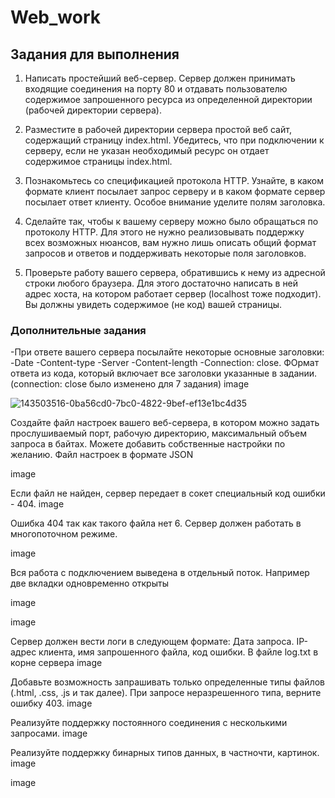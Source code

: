 # Web_work

## Задания для выполнения

1. Написать простейший веб-сервер. Сервер должен принимать входящие соединения на порту 80 и отдавать пользователю содержимое запрошенного ресурса из определенной директории (рабочей директории сервера).

2. Разместите в рабочей директории сервера простой веб сайт, содержащий страницу index.html. Убедитесь, что при подключении к серверу, если не указан необходимый ресурс он отдает содержимое страницы index.html.

3. Познакомьтесь со спецификацией протокола HTTP. Узнайте, в каком формате клиент посылает запрос серверу и в каком формате сервер посылает ответ клиенту. Особое внимание уделите полям заголовка.

3. Сделайте так, чтобы к вашему серверу можно было обращаться по протоколу HTTP. Для этого не нужно реализовывать поддержку всех возможных нюансов, вам нужно лишь описать общий формат запросов и ответов и поддерживать некоторые поля заголовков.

4. Проверьте работу вашего сервера, обратившись к нему из адресной строки любого браузера. Для этого достаточно написать в ней адрес хоста, на котором работает сервер (localhost тоже подходит). Вы должны увидеть содержимое (не код) вашей страницы.

### Дополнительные задания

-При ответе вашего сервера посылайте некоторые основные заголовки:
  -Date
  -Content-type
  -Server
  -Content-length
  -Connection: close. ФОрмат ответа из кода, который включает все заголовки указанные в задании. (connection: close было изменено для 7 задания)
image

![143503516-0ba56cd0-7bc0-4822-9bef-ef13e1bc4d35](https://user-images.githubusercontent.com/55881294/146687544-12efd723-3bf7-49b6-b398-fc6f01ad475e.png)

Создайте файл настроек вашего веб-сервера, в котором можно задать прослушиваемый порт, рабочую директорию, максимальный объем запроса в байтах. Можете добавить собственные настройки по желанию. Файл настроек в формате JSON

image

Если файл не найден, сервер передает в сокет специальный код ошибки - 404.
image

Ошибка 404 так как такого файла нет 6. Сервер должен работать в многопоточном режиме.

image

Вся работа с подключением выведена в отдельный поток. Например две вкладки одновременно открыты

image

image

Сервер должен вести логи в следующем формате: Дата запроса. IP-адрес клиента, имя запрошенного файла, код ошибки. В файле log.txt в корне сервера
image

Добавьте возможность запрашивать только определенные типы файлов (.html, .css, .js и так далее). При запросе неразрешенного типа, верните ошибку 403.
image

Реализуйте поддержку постоянного соединения с несколькими запросами.
image

Реализуйте поддержку бинарных типов данных, в частночти, картинок.
image

image

